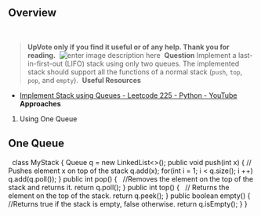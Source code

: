 ## Overview
​
> **UpVote only if you find it useful or of any help. Thank you for reading.**
​
![enter image description here](https://assets.leetcode.com/users/images/a97782a6-0745-445d-8a1f-b89f5260944f_1651774937.5452518.jpeg)
​
**Question**
Implement a last-in-first-out (LIFO) stack using only two queues. The implemented stack should support all the functions of a normal stack (`push`, `top`, `pop`, and `empty`).
​
**Useful Resources**
​
- [Implement Stack using Queues - Leetcode 225 - Python - YouTube](https://www.youtube.com/watch?v=rW4vm0-DLYc)
​
**Approaches**
​
1. Using One Queue
​
## One Queue
​
​
class MyStack {
Queue <Integer> q = new LinkedList<>();
public void push(int x) { // Pushes element x on top of the stack
q.add(x);
for(int i = 1; i < q.size(); i ++)
q.add(q.poll());
}
public int pop() {   //Removes the element on the top of the stack and returns it.
return q.poll();
}
public int top() {    // Returns the element on the top of the stack.
return q.peek();
}
public boolean empty() {  //Returns true if the stack is empty, false otherwise.
return q.isEmpty();
}
}
​